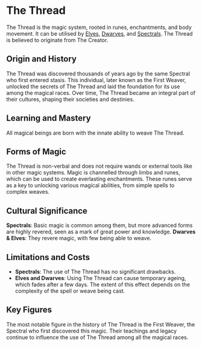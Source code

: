 # The Thread

The Thread is the magic system, rooted in runes, enchantments, and body movement. It can be utilised by [Elves](Elves.md), [Dwarves](Dwarves.md), and [Spectrals](Spectrals.md). The Thread is believed to originate from The Creator.

## Origin and History

The Thread was discovered thousands of years ago by the same Spectral who first entered stasis. This individual, later known as the First Weaver, unlocked the secrets of The Thread and laid the foundation for its use among the magical races. Over time, The Thread became an integral part of their cultures, shaping their societies and destinies.

## Learning and Mastery

All magical beings are born with the innate ability to weave The Thread. 

## Forms of Magic

The Thread is non-verbal and does not require wands or external tools like in other magic systems. Magic is channelled through limbs and runes, which can be used to create everlasting enchantments. These runes serve as a key to unlocking various magical abilities, from simple spells to complex weaves.

## Cultural Significance

**Spectrals**: Basic magic is common among them, but more advanced forms are highly revered, seen as a mark of great power and knowledge.
**Dwarves & Elves**: They revere magic, with few being able to weave.

## Limitations and Costs

- **Spectrals**: The use of The Thread has no significant drawbacks.
- **Elves and Dwarves**: Using The Thread can cause temporary ageing, which fades after a few days. The extent of this effect depends on the complexity of the spell or weave being cast.

## Key Figures

The most notable figure in the history of The Thread is the First Weaver, the Spectral who first discovered this magic. Their teachings and legacy continue to influence the use of The Thread among all the magical races.